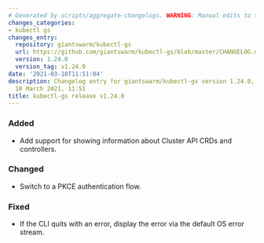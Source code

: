 ```yaml
---
# Generated by scripts/aggregate-changelogs. WARNING: Manual edits to this files will be overwritten.
changes_categories:
- kubectl gs
changes_entry:
  repository: giantswarm/kubectl-gs
  url: https://github.com/giantswarm/kubectl-gs/blob/master/CHANGELOG.md#1240---2021-03-10
  version: 1.24.0
  version_tag: v1.24.0
date: '2021-03-10T11:51:04'
description: Changelog entry for giantswarm/kubectl-gs version 1.24.0, published on
  10 March 2021, 11:51
title: kubectl-gs release v1.24.0
---
```


### Added
- Add support for showing information about Cluster API CRDs and controllers.
### Changed
- Switch to a PKCE authentication flow.
### Fixed
- If the CLI quits with an error, display the error via the default OS error stream.

